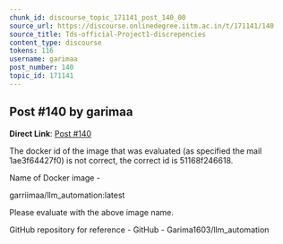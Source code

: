```yaml
---
chunk_id: discourse_topic_171141_post_140_00
source_url: https://discourse.onlinedegree.iitm.ac.in/t/171141/140
source_title: Tds-official-Project1-discrepencies
content_type: discourse
tokens: 116
username: garimaa
post_number: 140
topic_id: 171141
---
```


## Post #140 by garimaa

**Direct Link**: [Post #140](https://discourse.onlinedegree.iitm.ac.in/t/171141/140)

The docker id of the image that was evaluated (as specified the mail 1ae3f64427f0) is not correct, the correct id is 51168f246618.

Name of Docker image -

garriimaa/llm_automation:latest

Please evaluate with the above image name.

GitHub repository for reference - GitHub - Garima1603/llm_automation
